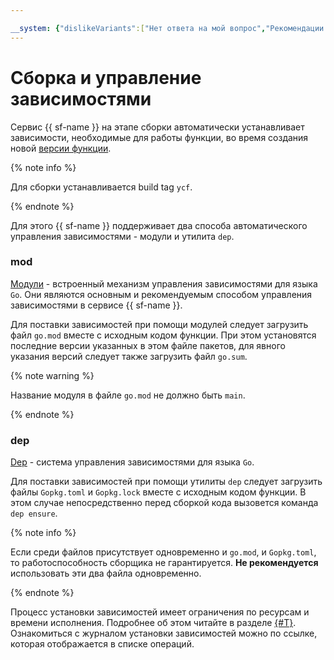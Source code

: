 ```yaml
---

__system: {"dislikeVariants":["Нет ответа на мой вопрос","Рекомендации не помогли","Содержание не соответсвует заголовку","Другое"]}
---
```

# Сборка и управление зависимостями

Сервис {{ sf-name }} на этапе сборки автоматически устанавливает зависимости, необходимые для работы функции, во время создания новой [версии функции](../../operations/function/version-manage.md#func-version-create).

{% note info %}

Для сборки устанавливается build tag `ycf`.

{% endnote %}

Для этого {{ sf-name }} поддерживает два способа автоматического управления зависимостями - модули и утилита `dep`.

### mod

[Модули](https://github.com/golang/go/wiki/Modules) - встроенный механизм управления зависимостями для языка `Go`. Они являются основным и рекомендуемым способом управления зависимостями в сервисе {{ sf-name }}.

Для поставки зависимостей при помощи модулей следует загрузить файл `go.mod` вместе с исходным кодом функции. При этом установятся последние версии указанных в этом файле пакетов, для явного указания версий следует также загрузить файл `go.sum`.

{% note warning %}

Название модуля в файле `go.mod` не должно быть `main`.

{% endnote %}

### dep

[Dep](https://golang.github.io/dep/docs/introduction.html) - система управления зависимостями для языка `Go`.

Для поставки зависимостей при помощи утилиты `dep` следует загрузить файлы `Gopkg.toml` и `Gopkg.lock` вместе с исходным кодом функции. В этом случае непосредственно перед сборкой кода вызовется команда `dep ensure`.
  
{% note info %}

Если среди файлов присутствует одновременно и `go.mod`, и `Gopkg.toml`, то работоспособность сборщика не гарантируется. **Не рекомендуется** использовать эти два файла одновременно.

{% endnote %}

Процесс установки зависимостей имеет ограничения по ресурсам и времени исполнения. Подробнее об этом читайте в разделе [{#T}](../../concepts/limits.md). Ознакомиться с журналом установки зависимостей можно по ссылке, которая отображается в списке операций.
